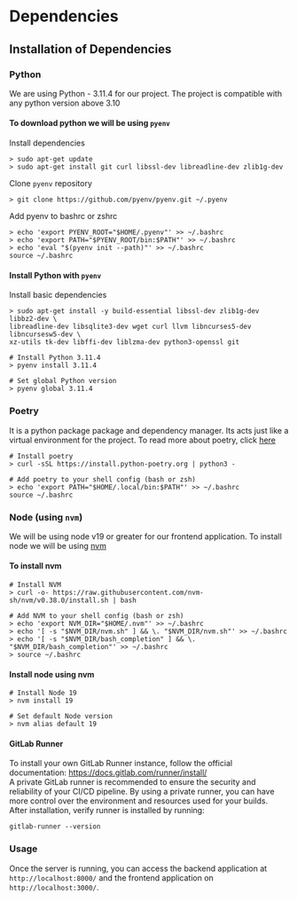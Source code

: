 # Dependencies

## Installation of Dependencies

### Python

We are using Python - 3.11.4 for our project. The project is compatible with any python version above 3.10

#### To download python we will be using `pyenv`

Install dependencies
```
> sudo apt-get update
> sudo apt-get install git curl libssl-dev libreadline-dev zlib1g-dev
```

Clone `pyenv` repository
```
> git clone https://github.com/pyenv/pyenv.git ~/.pyenv
```

Add pyenv to bashrc or zshrc
```
> echo 'export PYENV_ROOT="$HOME/.pyenv"' >> ~/.bashrc
> echo 'export PATH="$PYENV_ROOT/bin:$PATH"' >> ~/.bashrc
> echo 'eval "$(pyenv init --path)"' >> ~/.bashrc
source ~/.bashrc
```

#### Install Python with `pyenv`

Install basic dependencies
```
> sudo apt-get install -y build-essential libssl-dev zlib1g-dev libbz2-dev \
libreadline-dev libsqlite3-dev wget curl llvm libncurses5-dev libncursesw5-dev \
xz-utils tk-dev libffi-dev liblzma-dev python3-openssl git
```

```
# Install Python 3.11.4
> pyenv install 3.11.4

# Set global Python version
> pyenv global 3.11.4
```

### Poetry
It is a python package package and dependency manager. Its acts just like a virtual environment for the project. To read more about poetry, click [here](https://python-poetry.org/)

```
# Install poetry
> curl -sSL https://install.python-poetry.org | python3 -

# Add poetry to your shell config (bash or zsh)
> echo 'export PATH="$HOME/.local/bin:$PATH"' >> ~/.bashrc
source ~/.bashrc
```

### Node (using `nvm`)
We will be using node v19 or greater for our frontend application. To install node we will be using [nvm](https://github.com/nvm-sh/nvm)

#### To install nvm
```
# Install NVM
> curl -o- https://raw.githubusercontent.com/nvm-sh/nvm/v0.38.0/install.sh | bash

# Add NVM to your shell config (bash or zsh)
> echo 'export NVM_DIR="$HOME/.nvm"' >> ~/.bashrc
> echo '[ -s "$NVM_DIR/nvm.sh" ] && \. "$NVM_DIR/nvm.sh"' >> ~/.bashrc
> echo '[ -s "$NVM_DIR/bash_completion" ] && \. "$NVM_DIR/bash_completion"' >> ~/.bashrc
> source ~/.bashrc
```

#### Install node using nvm
```
# Install Node 19
> nvm install 19

# Set default Node version
> nvm alias default 19
```


#### GitLab Runner
To install your own GitLab Runner instance, follow the official documentation: https://docs.gitlab.com/runner/install/  
A private GitLab runner is recommended to ensure the security and reliability of your CI/CD pipeline.
By using a private runner, you can have more control over the environment and resources used for your builds.  
After installation, verify runner is installed by running:  

```
gitlab-runner --version  
```

### Usage

Once the server is running, you can access the backend application at `http://localhost:8000/` and the frontend application on `http://localhost:3000/`.